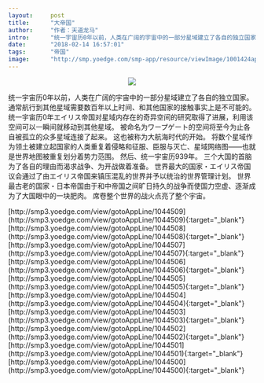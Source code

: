 ```yaml
---
layout:     post
title:      "大帝国"
author:     "作者：天道龙马"
intro:      "统一宇宙历0年以前，人类在广阔的宇宙中的一部分星域建立了各自的独立国家。 通常航行到其他星域需要数百年以上时间、和其他国家的接触事实上是不可能的。 统一宇宙历0年エイリス帝国对星域内存在的奇异空间的研究取得了进展，利用该空间可以一瞬间就移动到其他星域。 被命名为ワープゲート的空间将至今为止各自被孤立的众多星域连接了起来。 这也被称为大航海时代的开始。 将数个星域作为领土被建立起国家的人类重复着侵略和征服、臣服与灭亡、星域网络图——也就是世界地图被重复划分着势力范围。 然后、统一宇宙历939年。 三个大国的首脑为了各自的理由而渴求战争、为开战做着准备。 世界最大的国家・エイリス帝国议会通过了由エイリス帝国来镇压混乱的世界并予以统治的世界管理计划。 世界最古老的国家・日本帝国由于和中帝国之间旷日持久的战争而使国力空虚、逐渐成为了大国眼中的一块肥肉。 席卷整个世界的战火点亮了整个宇宙。"
date:       "2018-02-14 16:57:01"
tags:       "帝国"
image:      "http://smp.yoedge.com/smp-app/resource/viewImage/1001424appline.png"
---
```

<div style="text-align: center">
<p><img src="http://smp.yoedge.com/smp-app/resource/viewImage/1001424appline.png"/></p>
</div>
<p class="post-meta">
<span>统一宇宙历0年以前，人类在广阔的宇宙中的一部分星域建立了各自的独立国家。 通常航行到其他星域需要数百年以上时间、和其他国家的接触事实上是不可能的。 统一宇宙历0年エイリス帝国对星域内存在的奇异空间的研究取得了进展，利用该空间可以一瞬间就移动到其他星域。 被命名为ワープゲート的空间将至今为止各自被孤立的众多星域连接了起来。 这也被称为大航海时代的开始。 将数个星域作为领土被建立起国家的人类重复着侵略和征服、臣服与灭亡、星域网络图——也就是世界地图被重复划分着势力范围。 然后、统一宇宙历939年。 三个大国的首脑为了各自的理由而渴求战争、为开战做着准备。 世界最大的国家・エイリス帝国议会通过了由エイリス帝国来镇压混乱的世界并予以统治的世界管理计划。 世界最古老的国家・日本帝国由于和中帝国之间旷日持久的战争而使国力空虚、逐渐成为了大国眼中的一块肥肉。 席卷整个世界的战火点亮了整个宇宙。</span>
</p>
[http://smp3.yoedge.com/view/gotoAppLine/1044509](http://smp3.yoedge.com/view/gotoAppLine/1044509){:target="_blank"}
[http://smp3.yoedge.com/view/gotoAppLine/1044508](http://smp3.yoedge.com/view/gotoAppLine/1044508){:target="_blank"}
[http://smp3.yoedge.com/view/gotoAppLine/1044507](http://smp3.yoedge.com/view/gotoAppLine/1044507){:target="_blank"}
[http://smp3.yoedge.com/view/gotoAppLine/1044506](http://smp3.yoedge.com/view/gotoAppLine/1044506){:target="_blank"}
[http://smp3.yoedge.com/view/gotoAppLine/1044505](http://smp3.yoedge.com/view/gotoAppLine/1044505){:target="_blank"}
[http://smp3.yoedge.com/view/gotoAppLine/1044504](http://smp3.yoedge.com/view/gotoAppLine/1044504){:target="_blank"}
[http://smp3.yoedge.com/view/gotoAppLine/1044503](http://smp3.yoedge.com/view/gotoAppLine/1044503){:target="_blank"}
[http://smp3.yoedge.com/view/gotoAppLine/1044502](http://smp3.yoedge.com/view/gotoAppLine/1044502){:target="_blank"}
[http://smp3.yoedge.com/view/gotoAppLine/1044501](http://smp3.yoedge.com/view/gotoAppLine/1044501){:target="_blank"}
[http://smp3.yoedge.com/view/gotoAppLine/1044500](http://smp3.yoedge.com/view/gotoAppLine/1044500){:target="_blank"}


